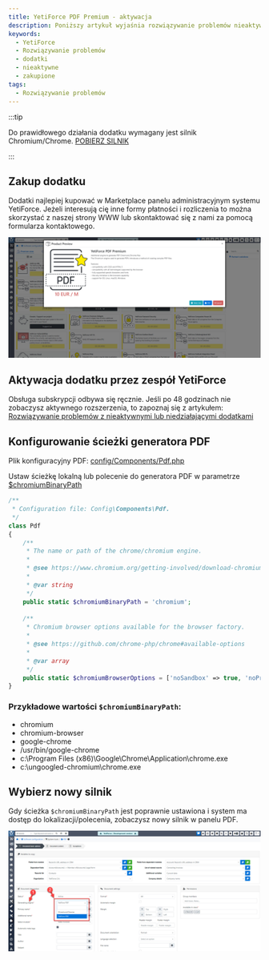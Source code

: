 ```yaml
---
title: YetiForce PDF Premium - aktywacja
description: Poniższy artykuł wyjaśnia rozwiązywanie problemów nieaktywnych lub nieprawidłowo działających dodatków zakupionych w Marketplace.
keywords:
  - YetiForce
  - Rozwiązywanie problemów
  - dodatki
  - nieaktywne
  - zakupione
tags:
  - Rozwiązywanie problemów
---
```


:::tip

Do prawidłowego działania dodatku wymagany jest silnik Chromium/Chrome. [POBIERZ SILNIK](https://www.chromium.org/getting-involved/download-chromium/)

:::

## Zakup dodatku

Dodatki najlepiej kupować w Marketplace panelu administracyjnym systemu YetiForce. Jeżeli interesują cię inne formy płatności i rozliczenia to można skorzystać z naszej strony WWW lub skontaktować się z nami za pomocą formularza kontaktowego.

![pdf-1.jpg](pdf-1.jpg)

## Aktywacja dodatku przez zespół YetiForce

Obsługa subskrypcji odbywa się ręcznie. Jeśli po 48 godzinach nie zobaczysz aktywnego rozszerzenia, to zapoznaj się z artykułem: [Rozwiązywanie problemów z nieaktywnymi lub niedziałającymi dodatkami](/administrator-guides/marketplace/troubleshooting)

## Konfigurowanie ścieżki generatora PDF

Plik konfiguracyjny PDF: [config/Components/Pdf.php](https://doc.yetiforce.com/code/classes/Config-Components-Pdf.html)

Ustaw ścieżkę lokalną lub polecenie do generatora PDF w parametrze [$chromiumBinaryPath](https://doc.yetiforce.com/code/classes/Config-Components-Pdf.html#property_chromiumBinaryPath)

```php
/**
 * Configuration file: Config\Components\Pdf.
 */
class Pdf
{
    /**
     * The name or path of the chrome/chromium engine.
     *
     * @see https://www.chromium.org/getting-involved/download-chromium
     *
     * @var string
     */
    public static $chromiumBinaryPath = 'chromium';

    /**
     * Chromium browser options available for the browser factory.
     *
     * @see https://github.com/chrome-php/chrome#available-options
     *
     * @var array
     */
    public static $chromiumBrowserOptions = ['noSandbox' => true, 'noProxyServer' => true, 'keepAlive' => true];
}
```

### Przykładowe wartości `$chromiumBinaryPath`:

- chromium
- chromium-browser
- google-chrome
- /usr/bin/google-chrome
- c:\Program Files (x86)\Google\Chrome\Application\chrome.exe
- c:\ungoogled-chromium\chrome.exe

## Wybierz nowy silnik

Gdy ścieżka `$chromiumBinaryPath` jest poprawnie ustawiona i system ma dostęp do lokalizacji/polecenia, zobaczysz nowy silnik w panelu PDF.

![pdf-2.jpg](pdf-2.jpg)
